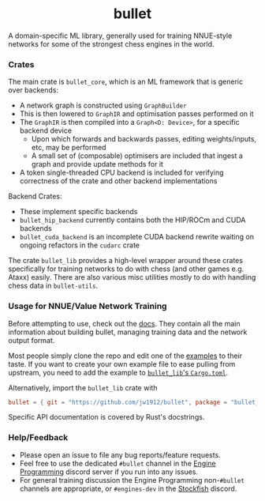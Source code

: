<div align="center">

# bullet

</div>

A domain-specific ML library, generally used for training NNUE-style networks for some of the strongest chess engines in the world.

### Crates

The main crate is `bullet_core`, which is an ML framework that is generic over backends:
- A network graph is constructed using `GraphBuilder`
- This is then lowered to `GraphIR` and optimisation passes performed on it
- The `GraphIR` is then compiled into a `Graph<D: Device>`, for a specific backend device
    - Upon which forwards and backwards passes, editing weights/inputs, etc, may be performed
    - A small set of (composable) optimisers are included that ingest a graph and provide update methods for it
- A token single-threaded CPU backend is included for verifying correctness of the crate and other backend implementations

Backend Crates:
- These implement specific backends
- `bullet_hip_backend` currently contains both the HIP/ROCm and CUDA backends
- `bullet_cuda_backend` is an incomplete CUDA backend rewrite waiting on ongoing refactors in the `cudarc` crate

The crate `bullet_lib` provides a high-level wrapper around these crates specifically for training networks to do with chess (and other games e.g. Ataxx) easily. 
There are also various misc utilities mostly to do with handling chess data in `bullet-utils`.

### Usage for NNUE/Value Network Training

Before attempting to use, check out the [docs](docs/0-contents.md).
They contain all the main information about building bullet, managing training data and the network output format.

Most people simply clone the repo and edit one of the [examples](/examples) to their taste.
If you want to create your own example file to ease pulling from upstream, you need to add the example to [`bullet_lib`'s `Cargo.toml`](crates/bullet_lib/Cargo.toml).

Alternatively, import the `bullet_lib` crate with
```toml
bullet = { git = "https://github.com/jw1912/bullet", package = "bullet_lib" }
```

Specific API documentation is covered by Rust's docstrings.

### Help/Feedback

- Please open an issue to file any bug reports/feature requests.
- Feel free to use the dedicated `#bullet` channel in the [Engine Programming](https://discord.com/invite/F6W6mMsTGN) discord server if you run into any issues.
- For general training discussion the Engine Programming non-`#bullet` channels are appropriate, or `#engines-dev` in the [Stockfish](https://discord.gg/GWDRS3kU6R) discord.
